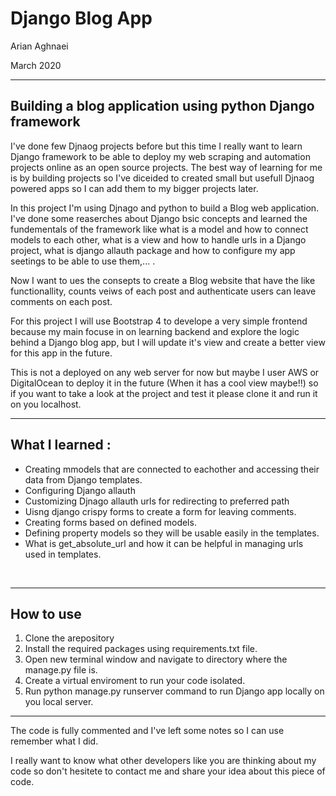 <h1>Django Blog App</h1>
<p>Arian Aghnaei</p>
<p>March 2020</p>
<hr />
<h2>Building a blog application using python Django framework</h2>
<p>I've done few Djnaog projects before but this time I really want to learn Django framework to be able to deploy my web scraping and automation projects online as an open source projects. The best way of learning for me is by building projects so I've diceided to created small but usefull Djnaog powered apps so I can add them to my bigger projects later.</p>
<p>In this project I'm using Djnago and python to build a Blog web application. I've done some reaserches about Django bsic concepts and learned the fundementals of the framework like what is a model and how to connect models to each other, what is a view and how to handle urls in a Django project, what is django allauth package and how to configure my app seetings to be able to use them,... . </p>
<p>Now I want to ues the consepts to create a Blog website that have the like functionallity, counts veiws of each post and authenticate users can leave comments on each post.</p>
<p>For this project I will use Bootstrap 4 to develope a very simple frontend because my main focuse in on learning backend and explore the logic behind a Django blog app, but I will update it's view and create a better view for this app in the future.</p>

<p>This is not a deployed on any web server for now but maybe I user AWS or DigitalOcean to deploy it in the future (When it has a cool view maybe!!) so if you want to take a look at the project and test it please clone it and run it on you localhost.</p>
<hr />
<h2>What I learned :</h2>
<ul>
  <li>Creating mmodels that are connected to eachother and accessing their data from Django templates.</li>
  <li>Configuring Django allauth</li>
  <li>Customizing Djnago allauth urls for redirecting to preferred path</li>
  <li>Uisng django crispy forms to create a form for leaving comments.</li>
  <li>Creating forms based on defined models.</li>
  <li>Defining property models so they will be usable easily in the templates.</li>
  <li>What is get_absolute_url and how it can be helpful in managing urls used in templates.</li>
</ul>
<br>
<hr />
<h2>How to use</h2>
<ol>
  <li>Clone the arepository</li>
  <li>Install the required packages using requirements.txt file.</li>
  <li>Open new terminal window and navigate to directory where the manage.py file is.</li>
  <li>Create a virtual enviroment to run your code isolated.</li>
  <li>Run python manage.py runserver command to run Django app locally on you local server.</li>

</ol>
<hr />
<p>The code is fully commented and I've left some notes so I can use remember what I did.</p>
<p>I really want to know what other developers like you are thinking about my code so don't hesitete to contact me and share your idea about this piece of code.</p>
